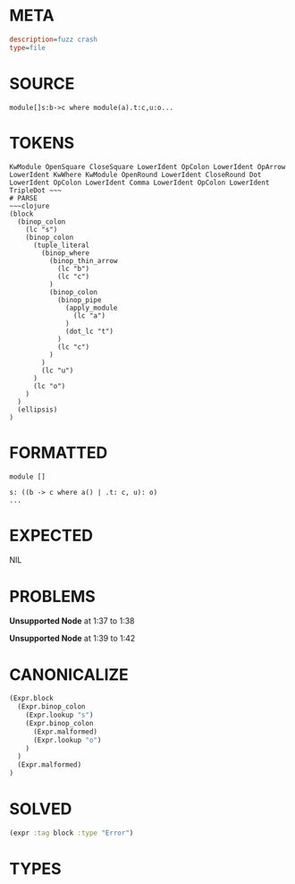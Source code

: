 # META
~~~ini
description=fuzz crash
type=file
~~~
# SOURCE
~~~roc
module[]s:b->c where module(a).t:c,u:o...
~~~
# TOKENS
~~~text
KwModule OpenSquare CloseSquare LowerIdent OpColon LowerIdent OpArrow LowerIdent KwWhere KwModule OpenRound LowerIdent CloseRound Dot LowerIdent OpColon LowerIdent Comma LowerIdent OpColon LowerIdent TripleDot ~~~
# PARSE
~~~clojure
(block
  (binop_colon
    (lc "s")
    (binop_colon
      (tuple_literal
        (binop_where
          (binop_thin_arrow
            (lc "b")
            (lc "c")
          )
          (binop_colon
            (binop_pipe
              (apply_module
                (lc "a")
              )
              (dot_lc "t")
            )
            (lc "c")
          )
        )
        (lc "u")
      )
      (lc "o")
    )
  )
  (ellipsis)
)
~~~
# FORMATTED
~~~roc
module []

s: ((b -> c where a() | .t: c, u): o)
...
~~~
# EXPECTED
NIL
# PROBLEMS
**Unsupported Node**
at 1:37 to 1:38

**Unsupported Node**
at 1:39 to 1:42

# CANONICALIZE
~~~clojure
(Expr.block
  (Expr.binop_colon
    (Expr.lookup "s")
    (Expr.binop_colon
      (Expr.malformed)
      (Expr.lookup "o")
    )
  )
  (Expr.malformed)
)
~~~
# SOLVED
~~~clojure
(expr :tag block :type "Error")
~~~
# TYPES
~~~roc
~~~
